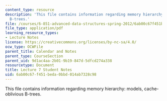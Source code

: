 ```yaml
---
content_type: resource
description: 'This file contains information regarding memory hierarchy: models, cache-oblivious
  B-trees.'
file: /courses/6-851-advanced-data-structures-spring-2012/6ab00c67f451beda0bbd014ab7328c98_MIT6_851S12_L7.pdf
file_type: application/pdf
learning_resource_types:
- Lecture Notes
license: https://creativecommons.org/licenses/by-nc-sa/4.0/
ocw_type: OCWFile
parent_title: Calendar and Notes
parent_type: CourseSection
parent_uid: 9d1ac4aa-2b01-9b19-847d-5dfcd274a338
resourcetype: Document
title: Lecture 7 Student Notes
uid: 6ab00c67-f451-beda-0bbd-014ab7328c98
---
```

This file contains information regarding memory hierarchy: models, cache-oblivious B-trees.